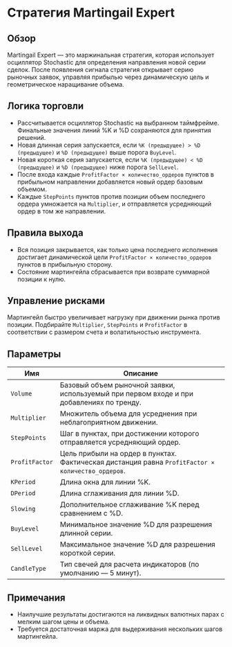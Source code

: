 # Стратегия Martingail Expert

## Обзор
Martingail Expert — это маржинальная стратегия, которая использует осциллятор Stochastic для определения направления новой серии сделок. После появления сигнала стратегия открывает серию рыночных заявок, управляя прибылью через динамическую цель и геометрическое наращивание объема.

## Логика торговли
- Рассчитывается осциллятор Stochastic на выбранном таймфрейме. Финальные значения линий %K и %D сохраняются для принятия решений.
- Новая длинная серия запускается, если `%K (предыдущее) > %D (предыдущее)` и `%D (предыдущее)` выше порога `BuyLevel`.
- Новая короткая серия запускается, если `%K (предыдущее) < %D (предыдущее)` и `%D (предыдущее)` ниже порога `SellLevel`.
- После входа каждые `ProfitFactor × количество_ордеров` пунктов в прибыльном направлении добавляется новый ордер базовым объемом.
- Каждые `StepPoints` пунктов против позиции объем последнего ордера умножается на `Multiplier`, и отправляется усредняющий ордер в том же направлении.

## Правила выхода
- Вся позиция закрывается, как только цена последнего исполнения достигает динамической цели `ProfitFactor × количество_ордеров` пунктов в прибыльную сторону.
- Состояние мартингейла сбрасывается при возврате суммарной позиции к нулю.

## Управление рисками
Мартингейл быстро увеличивает нагрузку при движении рынка против позиции. Подбирайте `Multiplier`, `StepPoints` и `ProfitFactor` в соответствии с размером счета и волатильностью инструмента.

## Параметры
| Имя | Описание |
| --- | --- |
| `Volume` | Базовый объем рыночной заявки, используемый при первом входе и при добавлениях по тренду. |
| `Multiplier` | Множитель объема для усреднения при неблагоприятном движении. |
| `StepPoints` | Шаг в пунктах, при достижении которого отправляется усредняющий ордер. |
| `ProfitFactor` | Цель прибыли на ордер в пунктах. Фактическая дистанция равна `ProfitFactor × количество_ордеров`. |
| `KPeriod` | Длина окна для линии %K. |
| `DPeriod` | Длина сглаживания для линии %D. |
| `Slowing` | Дополнительное сглаживание %K перед сравнением с %D. |
| `BuyLevel` | Минимальное значение %D для разрешения длинной серии. |
| `SellLevel` | Максимальное значение %D для разрешения короткой серии. |
| `CandleType` | Тип свечей для расчета индикаторов (по умолчанию — 5 минут). |

## Примечания
- Наилучшие результаты достигаются на ликвидных валютных парах с мелким шагом цены и объема.
- Требуется достаточная маржа для выдерживания нескольких шагов мартингейла.
